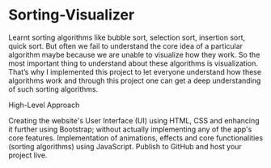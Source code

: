 # Sorting-Visualizer
Learnt sorting algorithms like bubble sort, selection sort, insertion sort, quick sort. But often we fail to understand the core idea of a particular algorithm maybe because we are unable to visualize how they work. So the most important thing to understand about these algorithms is visualization.
That’s why I implemented this project to let everyone understand how these algorithms work and through this project one can get a deep understanding of such sorting algorithms.

High-Level Approach

  Creating the website's User Interface (UI) using HTML, CSS and enhancing it further using Bootstrap; without actually implementing any of the app's core features.
  Implementation of animations, effects and core functionalities (sorting algorithms) using JavaScript.
  Publish to GitHub and host your project live.
  
  
